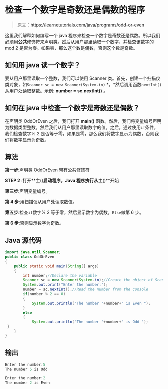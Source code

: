 # 检查一个数字是奇数还是偶数的程序

> 原文：<https://learnetutorials.com/java/programs/odd-or-even>

这里我们解释如何编写一个 java 程序来检查一个数字是奇数还是偶数。所以我们必须用**公共**修饰符来声明类。然后从用户那里读取一个数字，并检查该数字的 mod 2 是否为零。如果零，那么这个数是偶数，否则这个数是奇数。

## 如何用 java 读一个数字？

要从用户那里读取一个整数，我们可以使用 Scanner 类。首先，创建一个扫描仪类对象，如`Scanner sc = new Scanner(System.in)` *。*然后调用函数`nextInt()`从用户处读取整数。示例: **number = sc.nextInt()** *。*

## 如何在 java 中检查一个数字是奇数还是偶数？

在声明类 OddOrEven 之后，我们打开 **main()** 函数。然后，我们将变量编号声明为数据类型整数。然后我们从用户那里读取数字的值。之后，通过使用`if`条件，我们检查数字% 2 是否等于零，如果是零，那么我们将数字显示为偶数，否则我们将数字显示为奇数。

## 算法

**第一步**:声明类 OddOrEven 带有公共修饰符

**STEP 2** :打开**主()**启动程序，Java 程序执行从**主()**开始

**第三步**:声明变量编号。

**第 4 步**:用扫描仪从用户处读取数值。

**第五步**:检查`if`数字% 2 等于零，然后显示数字为偶数。`Else`做第 6 步。

**第 6 步**:否则显示数字为奇数。

## Java 源代码

```java
import java.util.Scanner;
public class OddOrEven 
{
    public static void main(String[] args) 
    {
        int number;//Declare the variable
        Scanner sc = new Scanner(System.in);//Create the object of Scanner class.
        System.out.print("Enter the number:");
        number = sc.nextInt();//Read the number from the console
        if(number % 2 == 0)
        {
            System.out.println("The number "+number+" is Even ");
        }
        else
        {
            System.out.println("The number "+number+" is Odd ");
 }
    }
}

```

## 输出

```java
Enter the number:5
The number 5 is Odd 

Enter the number:2
The number 2 is Even 
```